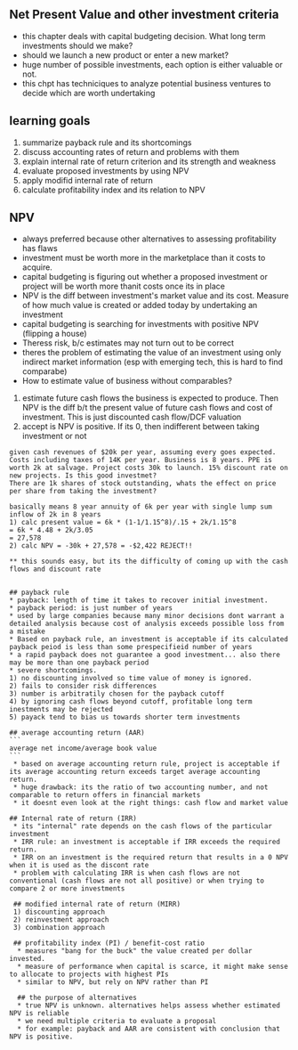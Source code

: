  ## Net Present Value and other investment criteria
  * this chapter deals with capital budgeting decision. What long term investments should we make?
  * should we launch a new product or enter a new market?
  * huge number of possible investments, each option is either valuable or not.
  * this chpt has techniciques to analyze potential business ventures to decide which are worth undertaking
  
  ## learning goals
  1) summarize payback rule and its shortcomings
  2) discuss accounting rates of return and problems with them
  3) explain internal rate of return criterion and its strength and weakness
  4) evaluate proposed investments by using NPV 
  5) apply modifid internal rate of return
  6) calculate profitability index and its relation to NPV
  
   ## NPV
   * always preferred because other alternatives to assessing profitability has flaws
   * investment must be worth more in the marketplace than it costs to acquire. 
   * capital budgeting is figuring out whether a proposed investment or project will be worth more thanit costs once its in place
   * NPV is the diff between investment's market value and its cost. Measure of how much value is created or added today by undertaking an investment
   * capital budgeting is searching for investments with positive NPV (flipping a house)
   * Theress risk, b/c estimates may not turn out to be correct
   * theres the problem of estimating the value of an investment using only indirect market information (esp with emerging tech, this is hard to find comparabe)
   * How to estimate value of business without comparables?
   1) estimate future cash flows the business is expected to produce. Then NPV is the diff b/t the present value of future cash flows and cost of investment. This is just discounted cash flow/DCF valuation
   2) accept is NPV is positive. If its 0, then indifferent between taking investment or not
   
   ```
   given cash revenues of $20k per year, assuming every goes expected. Costs including taxes of 14K per year. Business is 8 years. PPE is worth 2k at salvage. Project costs 30k to launch. 15% discount rate on new projects. Is this good investmet?
   There are 1k shares of stock outstanding, whats the effect on price per share from taking the investment?
   
   basically means 8 year annuity of 6k per year with single lump sum inflow of 2k in 8 years
   1) calc present value = 6k * (1-1/1.15^8)/.15 + 2k/1.15^8
   = 6k * 4.48 + 2k/3.05
   = 27,578
   2) calc NPV = -30k + 27,578 = -$2,422 REJECT!!
   
   ** this sounds easy, but its the difficulty of coming up with the cash flows and discount rate
   
   
   ```
    ## payback rule
    * payback: length of time it takes to recover initial investment. 
    * payback period: is just number of years
    * used by large companies because many minor decisions dont warrant a detailed analysis because cost of analysis exceeds possible loss from a mistake 
    * Based on payback rule, an investment is acceptable if its calculated payback peiod is less than some prespecifieid number of years
    * a rapid payback does not guarantee a good investment... also there may be more than one payback period
    * severe shortcomings. 
    1) no discounting involved so time value of money is ignored. 
    2) fails to consider risk differences
    3) number is arbitratily chosen for the payback cutoff
    4) by ignoring cash flows beyond cutoff, profitable long term inestments may be rejected
    5) payack tend to bias us towards shorter term investments
    
    ## average accounting return (AAR)
    ```
    average net income/average book value
    ```
     * based on average accounting return rule, project is acceptable if its average accounting return exceeds target average accounting return.
     * huge drawback: its the ratio of two accounting number, and not comparable to return offers in financial markets
     * it doesnt even look at the right things: cash flow and market value
     
    ## Internal rate of return (IRR)
     * its "internal" rate depends on the cash flows of the particular investment
     * IRR rule: an investment is acceptable if IRR exceeds the required return.
     * IRR on an investment is the required return that results in a 0 NPV when it is used as the discont rate
     * problem with calculating IRR is when cash flows are not conventional (cash flows are not all positive) or when trying to compare 2 or more investments
     
     ## modified internal rate of return (MIRR)
     1) discounting approach
     2) reinvestment approach
     3) combination approach
     
     ## profitability index (PI) / benefit-cost ratio
      * measures "bang for the buck" the value created per dollar invested.
      * measure of performance when capital is scarce, it might make sense to allocate to projects with highest PIs
      * similar to NPV, but rely on NPV rather than PI
      
      ## the purpose of alternatives
      * true NPV is unknown. alternatives helps assess whether estimated NPV is reliable
      * we need multiple criteria to evaluate a proposal
      * for example: payback and AAR are consistent with conclusion that  NPV is positive. 
